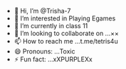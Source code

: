- 👋 Hi, I’m @Trisha-7
- 👀 I’m interested in Playing Egames
- 🌱 I’m currently in class 11
- 💞️ I’m looking to collaborate on ...××
- 📫 How to reach me ...t.me/tetris4u
- 😄 Pronouns: ...Toxic
- ⚡ Fun fact: ...xXPURPLEXx

<!---
Trisha-7/Trisha-7 is a ✨ special ✨ repository because its `README.md` (this file) appears on your GitHub profile.
You can click the Preview link to take a look at your changes.
--->
